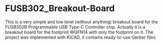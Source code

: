 # FUSB302_Breakout-Board
This is a very simple and low level (without anything) breakout board for the FUSB302B Programmable USB Type-C Controller chip. Actually it is a breakout board for the footprint WQFN14 with only the footprint on it.  The project was implemented with KiCAD, it contains ready-to-use Gerber files.
